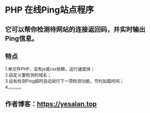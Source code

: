 # PHP 在线Ping站点程序
## 它可以帮你检测待网站的连接返回码，并实时输出Ping信息。

## 特点
1.单文件PHP，没有js或css依赖，运行速度快；<br>
2.自定义要检测的域名；<br>
3.设有检测Ping超时自动进行下一项检测功能，节约加载时间；<br>
4.。。。。。。<br>

## 作者博客：https://yesalan.top
